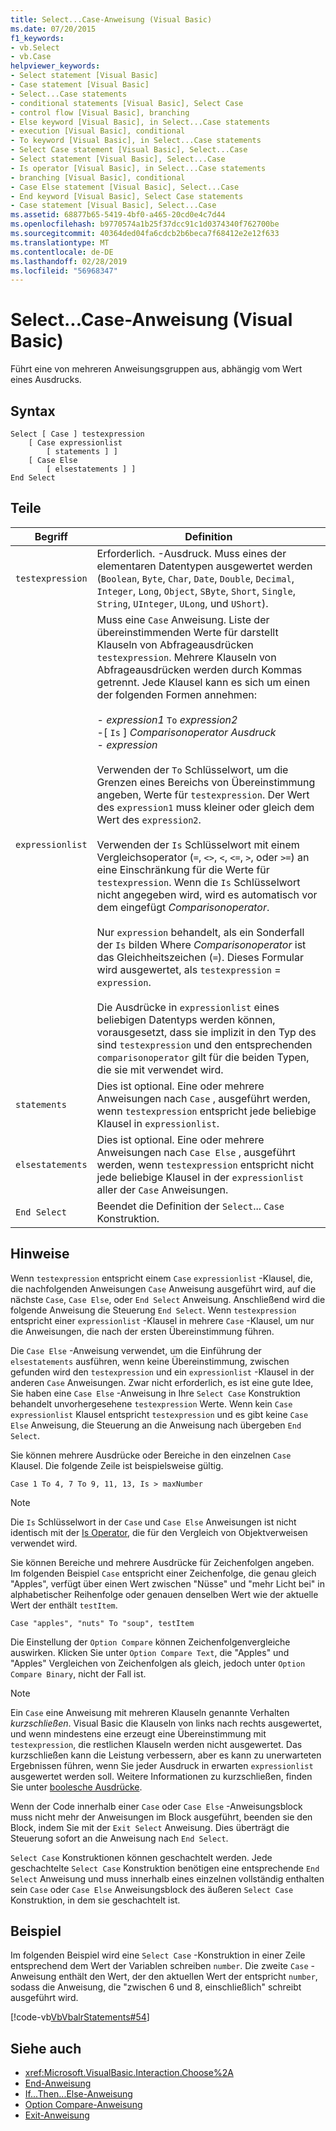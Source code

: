 ```yaml
---
title: Select...Case-Anweisung (Visual Basic)
ms.date: 07/20/2015
f1_keywords:
- vb.Select
- vb.Case
helpviewer_keywords:
- Select statement [Visual Basic]
- Case statement [Visual Basic]
- Select...Case statements
- conditional statements [Visual Basic], Select Case
- control flow [Visual Basic], branching
- Else keyword [Visual Basic], in Select...Case statements
- execution [Visual Basic], conditional
- To keyword [Visual Basic], in Select...Case statements
- Select Case statement [Visual Basic], Select...Case
- Select statement [Visual Basic], Select...Case
- Is operator [Visual Basic], in Select...Case statements
- branching [Visual Basic], conditional
- Case Else statement [Visual Basic], Select...Case
- End keyword [Visual Basic], Select Case statements
- Case statement [Visual Basic], Select...Case
ms.assetid: 68877b65-5419-4bf0-a465-20cd0e4c7d44
ms.openlocfilehash: b9770574a1b25f37dcc91c1d0374340f762700be
ms.sourcegitcommit: 40364ded04fa6cdcb2b6beca7f68412e2e12f633
ms.translationtype: MT
ms.contentlocale: de-DE
ms.lasthandoff: 02/28/2019
ms.locfileid: "56968347"
---
```

# <a name="selectcase-statement-visual-basic"></a>Select...Case-Anweisung (Visual Basic)
Führt eine von mehreren Anweisungsgruppen aus, abhängig vom Wert eines Ausdrucks.  
  
## <a name="syntax"></a>Syntax  
  
```  
Select [ Case ] testexpression  
    [ Case expressionlist  
        [ statements ] ]  
    [ Case Else  
        [ elsestatements ] ]  
End Select  
```  
  
## <a name="parts"></a>Teile  
  
|Begriff|Definition|  
|---|---|  
|`testexpression`|Erforderlich. -Ausdruck. Muss eines der elementaren Datentypen ausgewertet werden (`Boolean`, `Byte`, `Char`, `Date`, `Double`, `Decimal`, `Integer`, `Long`, `Object`, `SByte`, `Short`, `Single`, `String`, `UInteger`, `ULong`, und `UShort`).|  
|`expressionlist`|Muss eine `Case` Anweisung. Liste der übereinstimmenden Werte für darstellt Klauseln von Abfrageausdrücken `testexpression`. Mehrere Klauseln von Abfrageausdrücken werden durch Kommas getrennt. Jede Klausel kann es sich um einen der folgenden Formen annehmen:<br /><br /> -   *expression1* `To` *expression2*<br />-[ `Is` ] *Comparisonoperator* *Ausdruck*<br />-   *expression*<br /><br /> Verwenden der `To` Schlüsselwort, um die Grenzen eines Bereichs von Übereinstimmung angeben, Werte für `testexpression`. Der Wert des `expression1` muss kleiner oder gleich dem Wert des `expression2`.<br /><br /> Verwenden der `Is` Schlüsselwort mit einem Vergleichsoperator (`=`, `<>`, `<`, `<=`, `>`, oder `>=`) an eine Einschränkung für die Werte für `testexpression`. Wenn die `Is` Schlüsselwort nicht angegeben wird, wird es automatisch vor dem eingefügt *Comparisonoperator*.<br /><br /> Nur `expression` behandelt, als ein Sonderfall der `Is` bilden Where *Comparisonoperator* ist das Gleichheitszeichen (`=`). Dieses Formular wird ausgewertet, als `testexpression`  =  `expression`.<br /><br /> Die Ausdrücke in `expressionlist` eines beliebigen Datentyps werden können, vorausgesetzt, dass sie implizit in den Typ des sind `testexpression` und den entsprechenden `comparisonoperator` gilt für die beiden Typen, die sie mit verwendet wird.|  
|`statements`|Dies ist optional. Eine oder mehrere Anweisungen nach `Case` , ausgeführt werden, wenn `testexpression` entspricht jede beliebige Klausel in `expressionlist`.|  
|`elsestatements`|Dies ist optional. Eine oder mehrere Anweisungen nach `Case Else` , ausgeführt werden, wenn `testexpression` entspricht nicht jede beliebige Klausel in der `expressionlist` aller der `Case` Anweisungen.|  
|`End Select`|Beendet die Definition der `Select`... `Case` Konstruktion.|  
  
## <a name="remarks"></a>Hinweise  
 Wenn `testexpression` entspricht einem `Case` `expressionlist` -Klausel, die, die nachfolgenden Anweisungen `Case` Anweisung ausgeführt wird, auf die nächste `Case`, `Case Else`, oder `End Select` Anweisung. Anschließend wird die folgende Anweisung die Steuerung `End Select`. Wenn `testexpression` entspricht einer `expressionlist` -Klausel in mehrere `Case` -Klausel, um nur die Anweisungen, die nach der ersten Übereinstimmung führen.  
  
 Die `Case Else` -Anweisung verwendet, um die Einführung der `elsestatements` ausführen, wenn keine Übereinstimmung, zwischen gefunden wird den `testexpression` und ein `expressionlist` -Klausel in der anderen `Case` Anweisungen. Zwar nicht erforderlich, es ist eine gute Idee, Sie haben eine `Case Else` -Anweisung in Ihre `Select Case` Konstruktion behandelt unvorhergesehene `testexpression` Werte. Wenn kein `Case` `expressionlist` Klausel entspricht `testexpression` und es gibt keine `Case Else` Anweisung, die Steuerung an die Anweisung nach übergeben `End Select`.  
  
 Sie können mehrere Ausdrücke oder Bereiche in den einzelnen `Case` Klausel. Die folgende Zeile ist beispielsweise gültig.  
  
 `Case 1 To 4, 7 To 9, 11, 13, Is > maxNumber`  
  
> [!NOTE]
>  Die `Is` Schlüsselwort in der `Case` und `Case Else` Anweisungen ist nicht identisch mit der [Is Operator](../../../visual-basic/language-reference/operators/is-operator.md), die für den Vergleich von Objektverweisen verwendet wird.  
  
 Sie können Bereiche und mehrere Ausdrücke für Zeichenfolgen angeben. Im folgenden Beispiel `Case` entspricht einer Zeichenfolge, die genau gleich "Apples", verfügt über einen Wert zwischen "Nüsse" und "mehr Licht bei" in alphabetischer Reihenfolge oder genauen denselben Wert wie der aktuelle Wert der enthält `testItem`.  
  
 `Case "apples", "nuts" To "soup", testItem`  
  
 Die Einstellung der `Option Compare` können Zeichenfolgenvergleiche auswirken. Klicken Sie unter `Option Compare Text`, die "Apples" und "Apples" Vergleichen von Zeichenfolgen als gleich, jedoch unter `Option Compare Binary`, nicht der Fall ist.  
  
> [!NOTE]
>  Ein `Case` eine Anweisung mit mehreren Klauseln genannte Verhalten *kurzschließen*. Visual Basic die Klauseln von links nach rechts ausgewertet, und wenn mindestens eine erzeugt eine Übereinstimmung mit `testexpression`, die restlichen Klauseln werden nicht ausgewertet. Das kurzschließen kann die Leistung verbessern, aber es kann zu unerwarteten Ergebnissen führen, wenn Sie jeder Ausdruck in erwarten `expressionlist` ausgewertet werden soll. Weitere Informationen zu kurzschließen, finden Sie unter [boolesche Ausdrücke](../../../visual-basic/programming-guide/language-features/operators-and-expressions/boolean-expressions.md).  
  
 Wenn der Code innerhalb einer `Case` oder `Case Else` -Anweisungsblock muss nicht mehr der Anweisungen im Block ausgeführt, beenden sie den Block, indem Sie mit der `Exit Select` Anweisung. Dies überträgt die Steuerung sofort an die Anweisung nach `End Select`.  
  
 `Select Case` Konstruktionen können geschachtelt werden. Jede geschachtelte `Select Case` Konstruktion benötigen eine entsprechende `End Select` Anweisung und muss innerhalb eines einzelnen vollständig enthalten sein `Case` oder `Case Else` Anweisungsblock des äußeren `Select Case` Konstruktion, in dem sie geschachtelt ist.  
  
## <a name="example"></a>Beispiel  
 Im folgenden Beispiel wird eine `Select Case` -Konstruktion in einer Zeile entsprechend dem Wert der Variablen schreiben `number`. Die zweite `Case` -Anweisung enthält den Wert, der den aktuellen Wert der entspricht `number`, sodass die Anweisung, die "zwischen 6 und 8, einschließlich" schreibt ausgeführt wird.  
  
 [!code-vb[VbVbalrStatements#54](~/samples/snippets/visualbasic/VS_Snippets_VBCSharp/VbVbalrStatements/VB/Class1.vb#54)]  
  
## <a name="see-also"></a>Siehe auch
- <xref:Microsoft.VisualBasic.Interaction.Choose%2A>
- [End-Anweisung](../../../visual-basic/language-reference/statements/end-statement.md)
- [If...Then...Else-Anweisung](../../../visual-basic/language-reference/statements/if-then-else-statement.md)
- [Option Compare-Anweisung](../../../visual-basic/language-reference/statements/option-compare-statement.md)
- [Exit-Anweisung](../../../visual-basic/language-reference/statements/exit-statement.md)
